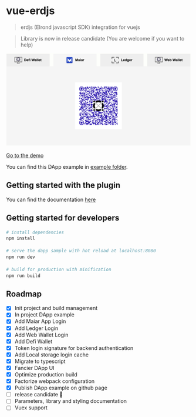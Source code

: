 # vue-erdjs

> erdjs (Elrond javascript SDK) integration for vuejs

> Library is now in release candidate (You are welcome if you want to help)

![](docs/authenticate.png)

[Go to the demo](https://stephaneleroy.github.io/vue-erdjs/authenticate)

You can find this DApp example in [example folder](example).

## Getting started with the plugin

You can find the documentation [here](docs/vue-erdjs.md)

## Getting started for developers

``` bash
# install dependencies
npm install

# serve the dapp sample with hot reload at localhost:8080
npm run dev

# build for production with minification
npm run build
```

## Roadmap

- [x] Init project and build management
- [x] In project DApp example
- [x] Add Maiar App Login
- [x] Add Ledger Login
- [x] Add Web Wallet Login
- [x] Add Defi Wallet
- [x] Token login signature for backend authentication
- [x] Add Local storage login cache
- [x] Migrate to typescript
- [x] Fancier DApp UI
- [x] Optimize production build
- [x] Factorize webpack configuration
- [x] Publish DApp example on github page
- [ ] release candidate :tada:
- [ ] Parameters, library and styling documentation
- [ ] Vuex support

